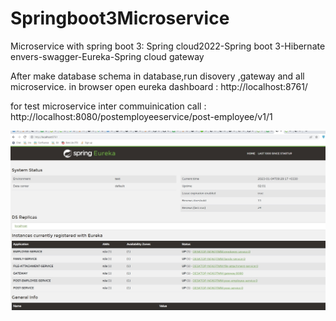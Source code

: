 # Springboot3Microservice
Microservice with spring boot 3: Spring cloud2022-Spring boot 3-Hibernate envers-swagger-Eureka-Spring cloud gateway

After make database schema in database,run disovery ,gateway and all microservice.
in browser open eureka dashboard :
http://localhost:8761/

for test microservice inter commuinication call :
http://localhost:8080/postemployeeservice/post-employee/v1/1

![Screenshot](sb3sc2022Microservice.jpg)
